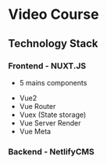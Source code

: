 # Video Course

## Technology Stack

### Frontend - NUXT.JS

* 5 mains components

- Vue2
- Vue Router
- Vuex (State storage)
- Vue Server Render
- Vue Meta


### Backend - NetlifyCMS

